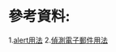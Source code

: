 # 參考資料:
1.[alert用法](https://clay-atlas.com/blog/2021/12/25/javascript-alert-confirm-prompt-customize-pop-up-window/)
2.[偵測電子郵件用法](https://ithelp.ithome.com.tw/articles/10094951)